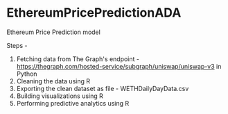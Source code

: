 # EthereumPricePredictionADA
Ethereum Price Prediction model

Steps -
1. Fetching data from The Graph's endpoint - https://thegraph.com/hosted-service/subgraph/uniswap/uniswap-v3 in Python
2. Cleaning the data using R 
3. Exporting the clean dataset as file - WETHDailyDayData.csv
4. Building visualizations using R
5. Performing predictive analytics using R
